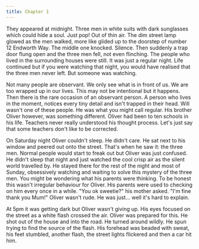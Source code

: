 ```yaml
---
title: Chapter 1
---
```


They appeared at midnight. Three men in white suits with dark sunglasses which could hide a soul. Just pop! Out of thin air. The dim street lamp glowed as the men walked, more like glided up to the doorstep of number 12 Endworth Way. The middle one knocked. Silence. Then suddenly a trap door flung open and the three men fell, not even flinching. The people who lived in the surrounding houses were still. It was just a regular night. Life continued but if you were watching that night, you would have realised that the three men never left. But someone was watching.

Not many people are observant. We only see what is in front of us. We are too wrapped up in our lives. This may not be intentional but it happens. Then there is the rare occasion of an observant person. A person who lives in the moment, notices every tiny detail and isn't trapped in their head. Will wasn't one of these people. He was what you might call regular. His brother Oliver however, was something different. Oliver had been to ten schools in his life. Teachers never really understood his thought process. Let's just say that some teachers don't like to be corrected.

On Saturday night Oliver couldn't sleep. He didn't care. He sat next to his window and peered out onto the street. That's when he saw it: the three men. Normal people would start to freak out but Oliver was just confused. He didn't sleep that night and just watched the cool crisp air as the silent world travelled by. He stayed there for the rest of the night and most of Sunday, obsessively watching and waiting to solve this mystery of the three men. You might be wondering what his parents were thinking. To be honest this wasn't irregular behaviour for Oliver. His parents were used to checking on him every once in a while. "You ok sweetie?" his mother asked. "I'm fine thank you Mum!" Oliver wasn't rude. He was just... well it's hard to explain.

At 5pm it was getting dark but Oliver wasn't giving up. His eyes focused on the street as a white flash crossed the air. Oliver was prepared for this. He shot out of the house and into the road. He turned around wildly. He spun trying to find the source of the flash. His forehead was beaded with sweat, his feet stumbled, another flash, the street lights flickered and then a car hit him. 